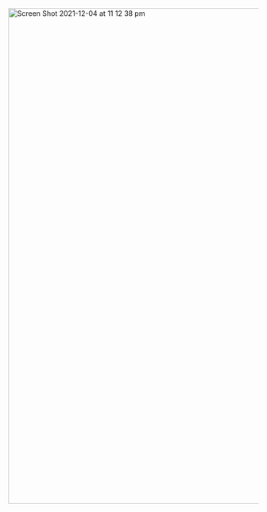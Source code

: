 <img width="999" alt="Screen Shot 2021-12-04 at 11 12 38 pm" src="https://user-images.githubusercontent.com/65474495/144708962-6cb0179f-ae5a-46fc-a8c3-a407359cfb08.png">
